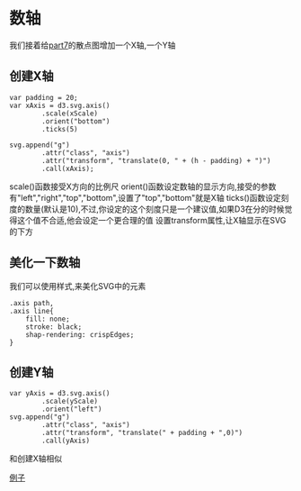 # 数轴
  我们接着给[part7](../part7/example2.html)的散点图增加一个X轴,一个Y轴

## 创建X轴

    var padding = 20;
    var xAxis = d3.svg.axis()
            .scale(xScale)
            .orient("bottom")
            .ticks(5)

    svg.append("g")
            .attr("class", "axis")
            .attr("transform", "translate(0, " + (h - padding) + ")")
            .call(xAxis);
  scale()函数接受X方向的比例尺
  orient()函数设定数轴的显示方向,接受的参数有"left","right","top","bottom",设置了"top","bottom"就是X轴
  ticks()函数设定刻度的数量(默认是10),不过,你设定的这个刻度只是一个建议值,如果D3在分的时候觉得这个值不合适,他会设定一个更合理的值
  设置transform属性,让X轴显示在SVG的下方

## 美化一下数轴
  我们可以使用样式,来美化SVG中的元素

    .axis path,
    .axis line{
        fill: none;
        stroke: black;
        shap-rendering: crispEdges;
    }

## 创建Y轴

    var yAxis = d3.svg.axis()
            .scale(yScale)
            .orient("left")
    svg.append("g")
            .attr("class", "axis")
            .attr("transform", "translate(" + padding + ",0)")
            .call(yAxis)
  和创建X轴相似

[例子](example1.html)


